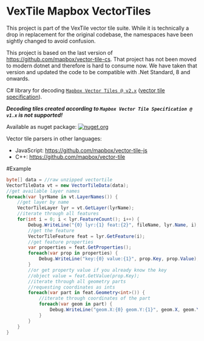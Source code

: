 # VexTile Mapbox VectorTiles

This project is part of the VexTile vector tile suite. While it is technically a drop in replacement for the original codebase, the namespaces have been sightly changed to avoid confusion.

This project is based on the last version of https://github.com/mapbox/vector-tile-cs. That project has not been moved to modern dotnet and therefore is hard to consume now. We have taken that version and updated the code to be compatible with .Net Standard, 8 and onwards.

C# library for decoding [`Mapbox Vector Tiles @ v2.x`](https://www.mapbox.com/vector-tiles/) ([vector tile specification](https://github.com/mapbox/vector-tile-spec)).

_**Decoding tiles created according to `Mapbox Vector Tile Specification @ v1.x` is not supported!**_

Available as nuget package: [![nuget.org](https://img.shields.io/nuget/v/Mapbox.VectorTile.svg)](https://www.nuget.org/packages/Mapbox.VectorTile)

Vector tile parsers in other languages:
* JavaScript: https://github.com/mapbox/vector-tile-js
* C++: https://github.com/mapbox/vector-tile

#Example

```c#
byte[] data = //raw unzipped vectortile
VectorTileData vt = new VectorTileData(data);
//get available layer names
foreach(var lyrName in vt.LayerNames()) {
    //get layer by name
    VectorTileLayer lyr = vt.GetLayer(lyrName);
    //iterate through all features
    for(int i = 0; i < lyr.FeatureCount(); i++) {
        Debug.WriteLine("{0} lyr:{1} feat:{2}", fileName, lyr.Name, i);
        //get the feature
        VectorTileFeature feat = lyr.GetFeature(i);
        //get feature properties
        var properties = feat.GetProperties();
        foreach(var prop in properties) {
            Debug.WriteLine("key:{0} value:{1}", prop.Key, prop.Value);
        }
        //or get property value if you already know the key
        //object value = feat.GetValue(prop.Key);
        //iterate through all geometry parts
        //requesting coordinates as ints
        foreach(var part in feat.Geometry<int>()) {
            //iterate through coordinates of the part
            foreach(var geom in part) {
                Debug.WriteLine("geom.X:{0} geom.Y:{1}", geom.X, geom.Y);
            }
        }
    }
}

```
